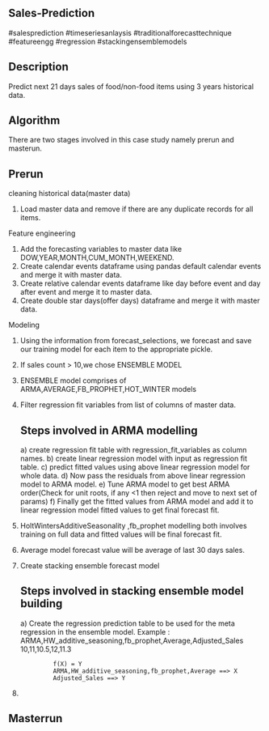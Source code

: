 Sales-Prediction
---------------------
#salesprediction #timeseriesanlaysis #traditionalforecasttechnique #featureengg #regression #stackingensemblemodels 


Description
------------------
Predict next 21 days sales of food/non-food items using 3 years historical data.

Algorithm
------------------
There are two stages involved in this case study namely prerun and masterun.

Prerun
----------------
cleaning historical data(master data)
1) Load master data and remove if there are any duplicate records for all items.

Feature engineering 
1) Add the forecasting variables to master data like DOW,YEAR,MONTH,CUM_MONTH,WEEKEND.
2) Create calendar events dataframe using pandas default calendar events and merge it with master data.
3) Create relative calendar events dataframe like day before event and day after event and merge it to master data.
4) Create double star days(offer days) dataframe and merge it with master data.

Modeling
1) Using the information from forecast_selections, we forecast and save our training model for each item to the appropriate pickle.
2) If sales count > 10,we chose ENSEMBLE MODEL
3) ENSEMBLE model comprises of ARMA,AVERAGE,FB_PROPHET,HOT_WINTER models
4) Filter regression fit variables from list of columns of master data.
    
    Steps involved in ARMA modelling
    --------------------------------------------
    a) create regression fit table with regression_fit_variables as column names.
    b) create linear regression model with input as regression fit table.
    c) predict fitted values using above linear regression model for whole data.
    d) Now pass the residuals from above linear regression model to ARMA model.
    e) Tune ARMA model to get best ARMA order(Check for unit roots, if any <1 then reject and move to next set of params)
    f) Finally get the fitted values from ARMA model and add it to linear regression model fitted values to get final forecast fit.
    
5) HoltWintersAdditiveSeasonality ,fb_prophet modelling both involves training on full data and fitted values will be final forecast fit.
6) Average model forecast value will be average of last 30 days sales.
7) Create stacking ensemble forecast model

    Steps involved in stacking ensemble model building
    --------------------------------------------------
    a) Create the regression prediction table to be used for the meta regression in the ensemble model.
    Example :   ARMA,HW_additive_seasoning,fb_prophet,Average,Adjusted_Sales
                10,11,10.5,12,11.3
                
                f(X) = Y
                ARMA,HW_additive_seasoning,fb_prophet,Average ==> X
                Adjusted_Sales ==> Y
8) 



Masterrun
------------------

